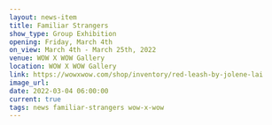 ```yaml
---
layout: news-item
title: Familiar Strangers
show_type: Group Exhibition
opening: Friday, March 4th
on_view: March 4th - March 25th, 2022
venue: WOW X WOW Gallery
location: WOW X WOW Gallery
link: https://wowxwow.com/shop/inventory/red-leash-by-jolene-lai
image_url:
date: 2022-03-04 06:00:00
current: true
tags: news familiar-strangers wow-x-wow
---
```

